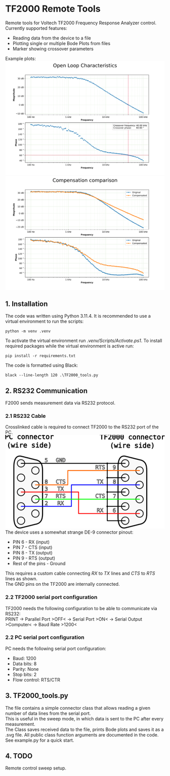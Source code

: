 # TF2000 Remote Tools
Remote tools for Voltech TF2000 Frequency Response Analyzer control.
Currently supported features:
* Reading data from the device to a file
* Plotting single or multiple Bode Plots from files
* Marker showing crossover parameters
 
Example plots:
![plot](./Documentation/bode_plot.svg)
![plot](./Documentation/multiple_bode_plots.svg)

## 1. Installation
The code was written using Python 3.11.4. It is recommended to use a virtual environment to run the scripts:
```
python -m venv .venv
```
To activate the virtual environment run *.venv/Scripts/Activate.ps1*.
To install required packages while the virtual environment is active run:
```
pip install -r requirements.txt
```
The code is formatted using Black:
```
black --line-length 120 .\TF2000_tools.py
```

## 2. RS232 Communication
F2000 sends measurement data via RS232 protocol.
### 2.1 RS232 Cable
Crosslinked cable is required to connect TF2000 to the RS232 port of the PC.  
 ![plot](./Documentation/TF2000_rs232_cable.svg)  
The device uses a somewhat strange DE-9 connector pinout:
* PIN 6 - RX (input)
* PIN 7 - CTS (input)
* PIN 8 - TX (output)
* PIN 9 - RTS (output)
* Rest of the pins - Ground

This requires a custom cable connecting *RX* to *TX* lines and *CTS* to *RTS* lines as shown.  
The GND pins on the TF2000 are internally connected.

### 2.2 TF2000 serial port configuration
TF2000 needs the following configuration to be able to communicate via RS232:  
PRINT &rarr; Parallel Port >OFF< &rarr; Serial Port >ON< &rarr; Serial Output >Computer< &rarr; Baud Rate >1200<

### 2.2 PC serial port configuration
PC needs the following serial port configuration:
* Baud: 1200
* Data bits: 8
* Parity: None
* Stop bits: 2
* Flow control: RTS/CTR

## 3. TF2000_tools.py

The file contains a simple connector class that allows reading a given number of data lines from the serial port.  
This is useful in the sweep mode, in which data is sent to the PC after every measurement.  
The Class saves received data to the file, prints Bode plots and saves it as a .svg file.
All public class function arguments are documented in the code. See example.py for a quick start.

## 4. TODO
Remote control sweep setup.
